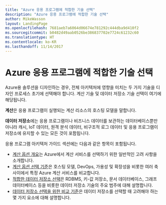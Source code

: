 ```yaml
---
title: "Azure 응용 프로그램에 적합한 기술 선택"
description: "Azure 응용 프로그램에 적합한 기술 선택"
author: MikeWasson
layout: LandingPage
ms.openlocfilehash: 7681aeb7a6064d06674e781292c444dba9d410f2
ms.sourcegitcommit: b0482d49aab0526be386837702e7724c61232c60
ms.translationtype: HT
ms.contentlocale: ko-KR
ms.lasthandoff: 11/14/2017
---
```

# <a name="choose-the-right-technologies-for-azure-applications"></a>Azure 응용 프로그램에 적합한 기술 선택

Azure용 솔루션을 디자인하는 경우, 전체 아키텍처에 영향을 미치는 두 가지 기술을 디자인 프로세스 초기에 선택해야 합니다. 계산 기술 및 데이터 저장소 기술 선택이 여기에 해당됩니다. 

**계산**은 응용 프로그램이 실행되는 계산 리소스의 호스팅 모델을 말합니다. 

**데이터 저장소**에는 응용 프로그램이나 비즈니스 데이터를 보관하는 데이터베이스뿐만 아니라 캐시, IoT 데이터, 원격 분석 데이터, 비구조적 로그 데이터 및 응용 프로그램이 저장소에 유지할 수 있는 모든 것이 포함됩니다.

응용 프로그램 아키텍처 가이드 섹션에는 다음과 같은 항목이 포함됩니다.

- [계산 옵션 개요](./compute-overview.md)는 Azure에서 계산 서비스를 선택하기 위한 일반적인 고려 사항을 소개합니다.
- [계산 옵션 선택 기준](./compute-comparison.md)은 호스팅 모델, DevOps, 가용성 및 확장성을 비롯한 여러 축 사이에서 특정 Azure 계산 서비스를 비교합니다.
- [적합한 데이터 저장소 선택](./data-store-overview.md)은 RDBMS, 키-값 저장소, 문서 데이터베이스, 그래프 데이터베이스 등을 비롯한 데이터 저장소 기술의 주요 범주에 대해 설명합니다. 
- [데이터 저장소 선택을 위한 비교 기준](./data-store-comparison.md)은 데이터 저장소를 선택할 때 고려해야 하는 몇 가지 요소에 대해 설명합니다.


